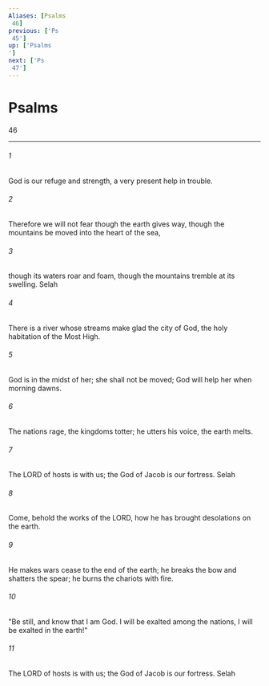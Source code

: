 ```yaml
---
Aliases: [Psalms 46]
previous: ['Ps 45']
up: ['Psalms']
next: ['Ps 47']
---
```

# Psalms 46

***
 

###### 1 
God is our refuge and strength,  a very present help in trouble.   

###### 2 
Therefore we will not fear though the earth gives way,  though the mountains be moved into the heart of the sea,   

###### 3 
though its waters roar and foam,  though the mountains tremble at its swelling. Selah  

###### 4 
There is a river whose streams make glad the city of God,  the holy habitation of the Most High.   

###### 5 
God is in the midst of her; she shall not be moved;  God will help her when morning dawns.   

###### 6 
The nations rage, the kingdoms totter;  he utters his voice, the earth melts.   

###### 7 
The LORD of hosts is with us;  the God of Jacob is our fortress. Selah  

###### 8 
Come, behold the works of the LORD,  how he has brought desolations on the earth.   

###### 9 
He makes wars cease to the end of the earth;  he breaks the bow and shatters the spear;  he burns the chariots with fire.   

###### 10 
"Be still, and know that I am God.  I will be exalted among the nations,  I will be exalted in the earth!"   

###### 11 
The LORD of hosts is with us;  the God of Jacob is our fortress. Selah
